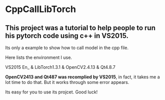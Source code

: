 # CppCallLibTorch
## This project was a tutorial to help people to run his pytorch code using c++ in VS2015.
Its only a example to show how to call model in the cpp file.

Here lists the environment I use.

VS2015 En_ & LibTorch1.3.1 & OpenCV2.4.13 & Qt4.8.7

**OpenCV2413 and Qt487 was recomplied by VS2015**, in fact, it takes me a lot time to do that. But it works through some error appears.

Its easy for you to use its projcet. Good luck!

